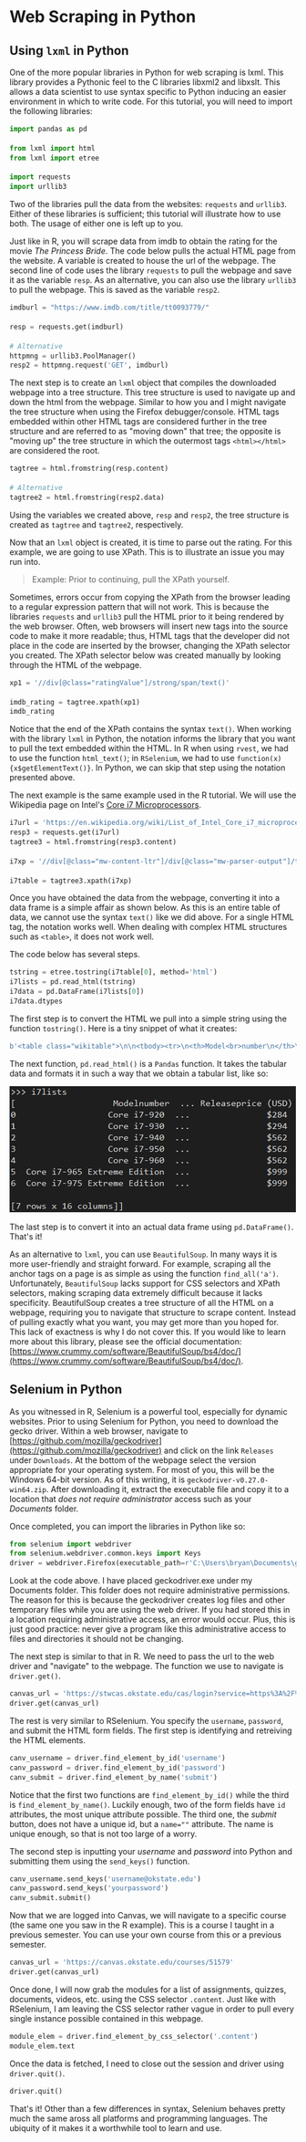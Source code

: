 # Web Scraping in Python


## Using `lxml` in Python
One of the more popular libraries in Python for web scraping is lxml. This library provides a Pythonic feel to the C libraries libxml2 and libxslt. This allows a data scientist to use syntax specific to Python inducing an easier environment in which to write code. For this tutorial, you will need to import the following libraries:

```Python
import pandas as pd

from lxml import html
from lxml import etree

import requests
import urllib3
```

Two of the libraries pull the data from the websites: `requests` and `urllib3`. Either of these libraries is sufficient; this tutorial will illustrate how to use both. The usage of either one is left up to you.

Just like in R, you will scrape data from imdb to obtain the rating for the movie *The Princess Bride*. The code below pulls the actual HTML page from the website. A variable is created to house the url of the webpage. The second line of code uses the library `requests` to pull the webpage and save it as the variable `resp`. As an alternative, you can also use the library `urllib3` to pull the webpage. This is saved as the variable `resp2`.

```Python
imdburl = "https://www.imdb.com/title/tt0093779/"

resp = requests.get(imdburl)

# Alternative
httpmng = urllib3.PoolManager()
resp2 = httpmng.request('GET', imdburl)
```

The next step is to create an `lxml` object that compiles the downloaded webpage into a tree structure. This tree structure is used to navigate up and down the html from the webpage. Similar to how you and I might navigate the tree structure when using the Firefox debugger/console. HTML tags embedded within other HTML tags are considered further in the tree structure and are referred to as "moving down" that tree; the opposite is "moving up" the tree structure in which the outermost tags `<html></html>` are considered the root.

```Python
tagtree = html.fromstring(resp.content)

# Alternative
tagtree2 = html.fromstring(resp2.data)
```

Using the variables we created above, `resp` and `resp2`, the tree structure is created as `tagtree` and `tagtree2`, respectively. 

Now that an `lxml` object is created, it is time to parse out the rating. For this example, we are going to use XPath. This is to illustrate an issue you may run into.

> Example: Prior to continuing, pull the XPath yourself.

Sometimes, errors occur from copying the XPath from the browser leading to a regular expression pattern that will not work. This is because the libraries `requests` and `urllib3` pull the HTML prior to it being rendered by the web browser. Often, web browsers will insert new tags into the source code to make it more readable; thus, HTML tags that the developer did not place in the code are inserted by the browser, changing the XPath selector you created. The XPath selector below was created manually by looking through the HTML of the webpage.

```Python
xp1 = '//div[@class="ratingValue"]/strong/span/text()'

imdb_rating = tagtree.xpath(xp1)
imdb_rating
```

Notice that the end of the XPath contains the syntax `text()`. When working with the library `lxml` in Python, the notation informs the library that you want to pull the text embedded within the HTML. In R when using `rvest`, we had to use the function `html_text()`; in `RSelenium`, we had to use `function(x) {x$getElementText()}`. In Python, we can skip that step using the notation presented above.

The next example is the same example used in the R tutorial. We will use the Wikipedia page on Intel's [Core i7 Microprocessors](https://en.wikipedia.org/wiki/List_of_Intel_Core_i7_microprocessors).

```Python
i7url = 'https://en.wikipedia.org/wiki/List_of_Intel_Core_i7_microprocessors'
resp3 = requests.get(i7url)
tagtree3 = html.fromstring(resp3.content)

i7xp = '//div[@class="mw-content-ltr"]/div[@class="mw-parser-output"]/table[2]'

i7table = tagtree3.xpath(i7xp)
```

Once you have obtained the data from the webpage, converting it into a data frame is a simple affair as shown below. As this is an entire table of data, we cannot use the syntax `text()` like we did above. For a single HTML tag, the notation works well. When dealing with complex HTML structures such as `<table>`, it does not work well.

The code below has several steps. 

```Python
tstring = etree.tostring(i7table[0], method='html')
i7lists = pd.read_html(tstring)
i7data = pd.DataFrame(i7lists[0])
i7data.dtypes
```

The first step is to convert the HTML we pull into a simple string using the function `tostring()`. Here is a tiny snippet of what it creates:

```Python
b'<table class="wikitable">\n\n<tbody><tr>\n<th>Model<br>number\n</th>\n<th>sSpec<br>number\n</th>\n<th>Frequency\n</th>\n<th>...'
```

The next function, `pd.read_html()` is a `Pandas` function. It takes the tabular data and formats it in such a way that we obtain a tabular list, like so:

![img11](img11.png)

The last step is to convert it into an actual data frame using `pd.DataFrame()`. That's it!

As an alternative to `lxml`, you can use `BeautifulSoup`. In many ways it is more user-friendly and straight forward. For example, scraping all the anchor tags on a page is as simple as using the function `find_all('a')`. Unfortunately, `BeautifulSoup` lacks support for CSS selectors and XPath selectors, making scraping data extremely difficult because it lacks specificity. BeautifulSoup creates a tree structure of all the HTML on a webpage, requiring you to navigate that structure to scrape content. Instead of pulling exactly what you want, you may get more than you hoped for. This lack of exactness is why I do not cover this. If you would like to learn more about this library, please see the official documentation: [https://www.crummy.com/software/BeautifulSoup/bs4/doc/](https://www.crummy.com/software/BeautifulSoup/bs4/doc/).

## Selenium in Python
As you witnessed in R, Selenium is a powerful tool, especially for dynamic websites. Prior to using Selenium for Python, you need to download the gecko driver. Within a web browser, navigate to [https://github.com/mozilla/geckodriver](https://github.com/mozilla/geckodriver) and click on the link `Releases` under `Downloads`. At the bottom of the webpage select the version appropriate for your operating system. For most of you, this will be the Windows 64-bit version. As of this writing, it is `geckodriver-v0.27.0-win64.zip`. After downloading it, extract the executable file and copy it to a location that *does not require administrator* access such as your *Documents* folder.

Once completed, you can import the libraries in Python like so:

```Python
from selenium import webdriver
from selenium.webdriver.common.keys import Keys
driver = webdriver.Firefox(executable_path=r'C:\Users\bryan\Documents\geckodriver.exe')
```

Look at the code above. I have placed geckodriver.exe under my Documents folder. This folder does not require administrative permissions. The reason for this is because the geckodriver creates log files and other temporary files while you are using the web driver. If you had stored this in a location requiring administrative access, an error would occur. Plus, this is just good practice: never give a program like this administrative access to files and directories it should not be changing.

The next step is similar to that in R. We need to pass the url to the web driver and "navigate" to the webpage. The function we use to navigate is `driver.get()`. 

```Python
canvas_url = 'https://stwcas.okstate.edu/cas/login?service=https%3A%2F%2Fcanvas.okstate.edu%2Flogin%2Fcas'
driver.get(canvas_url)
```

The rest is very similar to RSelenium. You specify the `username`, `password`, and submit the HTML form fields. The first step is identifying and retreiving the HTML elements.

```Python
canv_username = driver.find_element_by_id('username')
canv_password = driver.find_element_by_id('password')
canv_submit = driver.find_element_by_name('submit')
```

Notice that the first two functions are `find_element_by_id()` while the third is `find_element_by_name()`. Luckily enough, two of the form fields have `id` attributes, the most unique attribute possible. The third one, the *submit* button, does not have a unique id, but a `name=""` attribute. The name is unique enough, so that is not too large of a worry.

The second step is inputting your *username* and *password* into Python and submitting them using the `send_keys()` function.

```Python
canv_username.send_keys('username@okstate.edu')
canv_password.send_keys('yourpassword')
canv_submit.submit()
```

Now that we are logged into Canvas, we will navigate to a specific course (the same one you saw in the R example). This is a course I taught in a previous semester. You can use your own course from this or a previous semester.

```Python
canvas_url = 'https://canvas.okstate.edu/courses/51579'
driver.get(canvas_url)
```

Once done, I will now grab the modules for a list of assignments, quizzes, documents, videos, etc. using the CSS selector `.content`. Just like with RSelenium, I am leaving the CSS selector rather vague in order to pull every single instance possible contained in this webpage.

```Python
module_elem = driver.find_element_by_css_selector('.content')
module_elem.text
```

Once the data is fetched, I need to close out the session and driver using `driver.quit()`.

```Python
driver.quit()
```

That's it! Other than a few differences in syntax, Selenium behaves pretty much the same aross all platforms and programming languages. The ubiquity of it makes it a worthwhile tool to learn and use.
